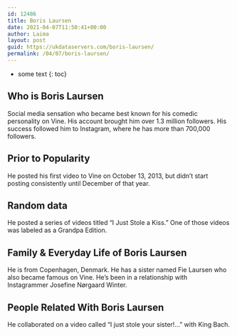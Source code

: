 ```yaml
---
id: 12486
title: Boris Laursen
date: 2021-04-07T11:50:41+00:00
author: Laima
layout: post
guid: https://ukdataservers.com/boris-laursen/
permalink: /04/07/boris-laursen/
---
```


* some text
{: toc}


## Who is Boris Laursen
                  
                  
                  
Social media sensation who became best known for his comedic personality on Vine. His account brought him over 1.3 million followers. His success followed him to Instagram, where he has more than 700,000 followers.
                  
              
            
              
            
                
                
                
## Prior to Popularity
                  
                  
                  
He posted his first video to Vine on October 13, 2013, but didn&#8217;t start posting consistently until December of that year.
                  
              
            
              
            
                
                
                
## Random data
                  
                  
                  
He posted a series of videos titled &#8220;I Just Stole a Kiss.&#8221; One of those videos was labeled as a Grandpa Edition.
                  
              
            
              
            
                
                
                
## Family & Everyday Life of Boris Laursen
                  
                  
                  
He is from Copenhagen, Denmark. He has a sister named Fie Laursen who also became famous on Vine. He&#8217;s been in a relationship with Instagrammer Josefine Nørgaard Winter.
                  
              
            
              
            
                
                
                
## People Related With Boris Laursen
                  
                  
                  
He collaborated on a video called &#8220;I just stole your sister!&#8230;&#8221; with King Bach.
                  
              
            
              
            
                
              
            
              
              
            
            
              
            
          
          
          